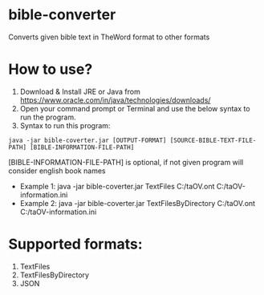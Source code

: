 # bible-converter
Converts given bible text in TheWord format to other formats

# How to use?
1. Download & Install JRE or Java from https://www.oracle.com/in/java/technologies/downloads/
2. Open your command prompt or Terminal and use the below syntax to run the program.
3. Syntax to run this program:

~~~
java -jar bible-coverter.jar [OUTPUT-FORMAT] [SOURCE-BIBLE-TEXT-FILE-PATH] [BIBLE-INFORMATION-FILE-PATH]
~~~
[BIBLE-INFORMATION-FILE-PATH] is optional, if not given program will consider english book names

- Example 1: java -jar bible-coverter.jar TextFiles C:/taOV.ont C:/taOV-information.ini
- Example 2: java -jar bible-coverter.jar TextFilesByDirectory C:/taOV.ont C:/taOV-information.ini

# Supported formats:
1. TextFiles
2. TextFilesByDirectory
3. JSON
